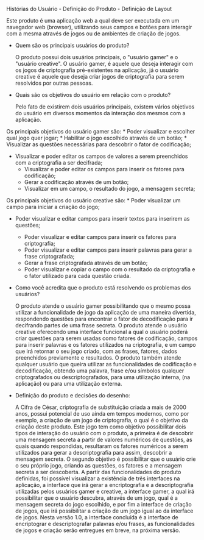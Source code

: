Histórias do Usuário - Definição do Produto - Definição de Layout

Este produto é uma aplicação web a qual deve ser executada em um navegador web (browser), utilizando seus campos e botões para interagir com a mesma através de jogos ou de ambientes de criação de jogos.

* Quem são os principais usuários do produto?
	
  O produto possui dois usuários principais, o "usuário gamer" e o "usuário creative".  O usuário gamer, é aquele que deseja interagir com os jogos de criptografia pré-existentes na aplicação, já o usuário creative é aquele que deseja criar jogos de criptografia para serem resolvidos por outras pessoas.

* Quais são os objetivos do usuário em relação com o produto?
	
  Pelo fato de existirem dois usuários principais, existem vários objetivos do usuário em diversos momentos da interação dos mesmos com a aplicação.

Os principais objetivos do usuário gamer são:
	* Poder visualizar e escolher qual jogo quer jogar;
	* Habilitar o jogo escolhido através de um botão;
	* Visualizar as questões necessárias para descobrir o fator de codificação;
  * Visualizar e poder editar os campos de valores a serem preenchidos com a criptografia a ser decifrada;
	* Visualizar e poder editar os campos para inserir os fatores para codificação;
	* Gerar a codificação através de um botão;
	* Visualizar em um campo, o resultado do jogo, a mensagem secreta;

Os principais objetivos do usuário creative são:
	* Poder visualizar um campo para iniciar a criação do jogo;
  * Poder visualizar e editar campos para inserir textos para inserirem as questões;
	* Poder visualizar e editar campos para inserir os fatores para criptografia;
	* Poder visualizar e editar campos para inserir palavras para gerar a frase criptografada;
	* Gerar a frase criptografada através de um botão;
	* Poder visualizar e copiar o campo com o resultado da criptografia e o fator utilizado para cada questão criada.

* Como você acredita que o produto está resolvendo os problemas dos usuários? 
   
   O produto atende o usuário gamer possibilitando que o mesmo possa utilizar a funcionalidade de jogo da aplicação de uma maneira divertida, respondendo questões para encontrar o fator de decodificação para ir decifrando partes de uma frase secreta. 
   O produto atende o usuário creative oferecendo uma interface funcional a qual o usuário poderá criar questões para serem usadas como fatores de codificação, campos para inserir palavras e os fatores utilizados na criptografia, e um campo que irá retornar o seu jogo criado, com as frases, fatores, dados preenchidos previamente e resultados.
   O produto também atende qualquer usuário que queira utilizar as funcionalidades de codificação e decodificação, obtendo uma palavra, frase e/ou símbolos qualquer criptografados ou descriptografados, para uma utilização interna, (na aplicação) ou para uma utilização externa.

* Definição do produto e decisões do desenho:	
	
  A Cifra de César, criptografia de substituição criada a mais de 2000 anos, possui potencial de uso ainda em tempos modernos, como por exemplo, a criação de um jogo de criptografia, o qual é o objetivo da criação deste produto.
	Este jogo tem como objetivo possibilitar dois tipos de interação do usuário com o produto, a primeira é de descobrir uma mensagem secreta a partir de valores numéricos de questões, as quais quando respondidas, resultaram os fatores numéricos a serem utilizados para gerar a descriptografia para assim, descobrir a mensagem secreta. O segundo objetivo é possibilitar que o usuário crie o seu próprio jogo, criando as questões, os fatores e a mensagem secreta a ser descoberta.
	A partir das funcionalidades do produto definidas, foi possível visualizar a existência de três interfaces na aplicação, a interface que irá gerar a encriptografia e a descriptografia utilizadas pelos usuários gamer e creative, a interface gamer, a qual irá possibilitar que o usuário descubra, através de um jogo, qual é a mensagem secreta do jogo escolhido, e por fim a interface de criação de jogos, que irá possibilitar a criação de um jogo igual ao da interface de jogos.
	Nesta versão 1.0, a interface concluída é a interface de encriptograr e descriptografar palavras e/ou frases, as funcionalidades de jogos e criação serão entregues em breve, na próxima versão.
